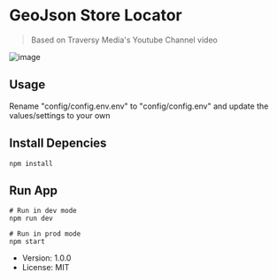 # GeoJson Store Locator

> Based on Traversy Media's Youtube Channel video

![image](https://user-images.githubusercontent.com/57442687/110214872-74c8d100-7e85-11eb-97d0-29a8f4e1ffad.png)

## Usage
Rename "config/config.env.env" to "config/config.env" and update the values/settings to your own

## Install Depencies
```
npm install
```

## Run App
```
# Run in dev mode
npm run dev

# Run in prod mode
npm start
```

- Version: 1.0.0
- License: MIT
